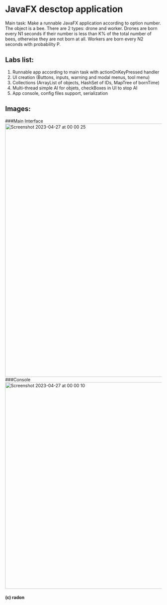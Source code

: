 # JavaFX desctop application

Main task: Make a runnable JavaFX application according to option number. 
The object is a bee. There are 2 types: drone and worker. 
Drones are born every N1 seconds if their number is less than K% of the total number of bees, otherwise they are not born at all. 
Workers are born every N2 seconds with probability P.

## Labs list: 
1) Runnable app according to main task with actionOnKeyPressed handler
2) UI creation (Buttons, inputs, warning and modal menus, tool menu)
3) Collections (ArrayList of objects, HashSet of IDs, MapTree of bornTime)
4) Multi-thread simple AI for objets, checkBoxes in UI to stop AI
5) App console, config files support, serialization

## Images:
###Main Interface
<img width="812" alt="Screenshot 2023-04-27 at 00 00 25" src="https://user-images.githubusercontent.com/67727902/234649235-807cd189-c396-4a52-a28a-31d690835924.png">
###Console
<img width="662" alt="Screenshot 2023-04-27 at 00 00 10" src="https://user-images.githubusercontent.com/67727902/234649329-d0bdf1f3-9da9-4de8-8f2e-cc28c67c7ba0.png">

#### (с) radon
